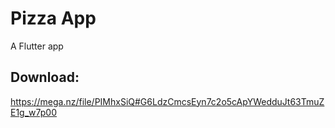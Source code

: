 # Pizza App

A Flutter app

## Download:
https://mega.nz/file/PIMhxSiQ#G6LdzCmcsEyn7c2o5cApYWedduJt63TmuZE1g_w7p00
